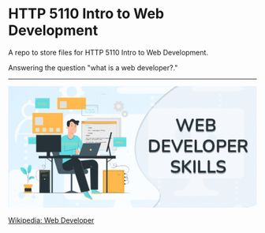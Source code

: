 # HTTP 5110 Intro to Web Development

A repo to store files for HTTP 5110 Intro to Web Development.

Answering the question "what is a web developer?."

---
![Intro to Web Development](web-developer.jpg)


[Wikipedia: Web Developer](https://en.wikipedia.org/wiki/Web_developer)
